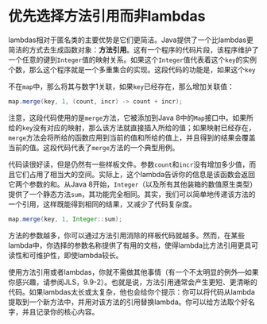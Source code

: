 # 优先选择方法引用而非lambdas

lambdas相对于匿名类的主要优势是它们更简洁。Java提供了一个比lambdas更简洁的方式去生成函数对象：**方法引用**。这有一个程序的代码片段，该程序维护了一个任意的键到`Integer`值的映射关系。如果这个`Integer`值代表着这个`key`的实例个数，那么这个程序就是一个多重集合的实现。这段代码的功能是，如果这个`key`

不在`map`中，那么将其与数字1关联，如果`key`已经存在，那么增加关联值：

```java
map.merge(key, 1, (count, incr) -> count + incr);
```

注意，这段代码使用的是`merge`方法，它被添加到Java 8中的`Map`接口中。如果所给的`key`没有对应的映射，那么该方法就直接插入所给的值；如果映射已经存在，`merge`方法会将所给的函数应用到当前的值和所给的值上，并且得到的结果会覆盖当前的值。这段代码代表了`merge`方法的一个典型用例。

代码读很好读，但是仍然有一些样板文件。参数`count`和`incr`没有增加多少值，而且它们占用了相当大的空间。实际上，这个lambda告诉你的信息是该函数会返回它两个参数的和。从Java 8开始，`Integer`（以及所有其他装箱的数值原生类型）提供了一个静态方法`sum`，其功能完全相同。其实，我们可以简单地传递该方法的一个引用，这样既能得到相同的结果，又减少了代码复杂度。

```java
map.merge(key, 1, Integer::sum);
```

方法的参数越多，你可以通过方法引用消除的样板代码就越多。然而，在某些lambda中，你选择的参数名称提供了有用的文档，使得lambda比方法引用更具可读性和可维护性，即使lambda较长。

使用方法引用或者lambdas，你就不需做其他事情（有一个不太明显的例外—如果你感兴趣，请参阅JLS，9.9-2）。也就是说，方法引用通常会产生更短、更清晰的代码。如果lambdas太长或太复杂，他也会给你个提示：你可以将代码从lambda提取到一个新方法中，并用对该方法的引用替换lambda。你可以给方法取个好名字，并且记录你的核心内容。